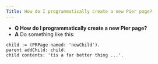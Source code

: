```yaml
---
Title: How do I programmatically create a new Pier page?
---
```


- **Q How do I programmatically create a new Pier page?**
- **A** Do something like this:
```parent := PRKernel instances anyOne root lookupPath: '/'.
child := (PRPage named: 'newChild').
parent addChild: child.
child contents: 'tis a far better thing ...'.
```
